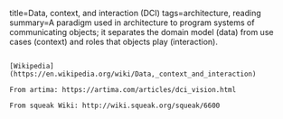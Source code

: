 title=Data, context, and interaction (DCI)
tags=architecture, reading
summary=A paradigm used in architecture to program systems of communicating objects; it separates the domain model (data) from use cases (context) and roles that objects play (interaction).
~~~~~~

[Wikipedia](https://en.wikipedia.org/wiki/Data,_context_and_interaction)

From artima: https://artima.com/articles/dci_vision.html

From squeak Wiki: http://wiki.squeak.org/squeak/6600

